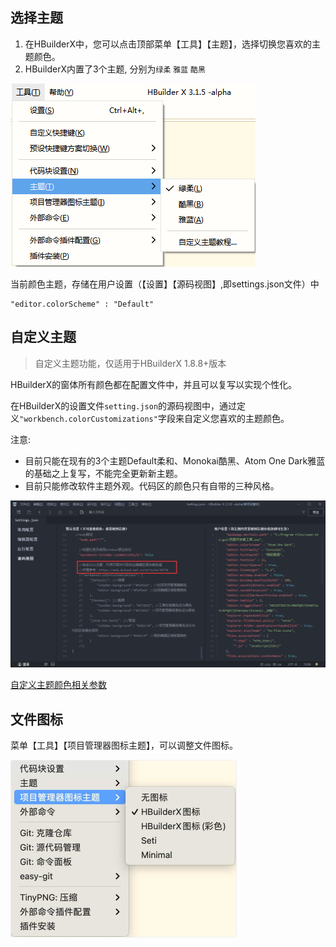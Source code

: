 ## 选择主题

1. 在HBuilderX中，您可以点击顶部菜单【工具】【主题】，选择切换您喜欢的主题颜色。
2. HBuilderX内置了3个主题, 分别为`绿柔` `雅蓝` `酷黑`

<img src="/static/snapshots/tutorial/themes.png" />

当前颜色主题，存储在用户设置（【设置】【源码视图】,即settings.json文件）中
```
"editor.colorScheme" : "Default"
```

## 自定义主题

> 自定义主题功能，仅适用于HBuilderX 1.8.8+版本

HBuilderX的窗体所有颜色都在配置文件中，并且可以复写以实现个性化。

在HBuilderX的设置文件`setting.json`的源码视图中，通过定义`"workbench.colorCustomizations"`字段来自定义您喜欢的主题颜色。

注意:

* 目前只能在现有的3个主题Default柔和、Monokai酷黑、Atom One Dark雅蓝的基础之上复写，不能完全更新新主题。
* 目前只能修改软件主题外观。代码区的颜色只有自带的三种风格。

<img src="/static/snapshots/tutorial/theme_set.png" style="zoom: 70%;" />

[自定义主题颜色相关参数](Tutorial/themes_param)

## 文件图标

菜单【工具】【项目管理器图标主题】，可以调整文件图标。

<img src="/static/snapshots/tutorial/icon.jpg" style="zoom: 50%; border: 1px solid #eee;border-radius: 5px; " />